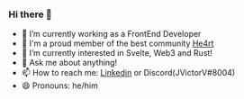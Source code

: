 ### Hi there 👋

- 🔭 I’m currently working as a FrontEnd Developer
- 💜 I'm a proud member of the best community [He4rt](https://github.com/he4rt)
- 🌱 I’m currently interested in Svelte, Web3 and Rust!
- 💬 Ask me about anything!
- 📫 How to reach me: [Linkedin](https://linkedin.jvictorv.top) or Discord(JVictorV#8004)
- 😄 Pronouns: he/him
